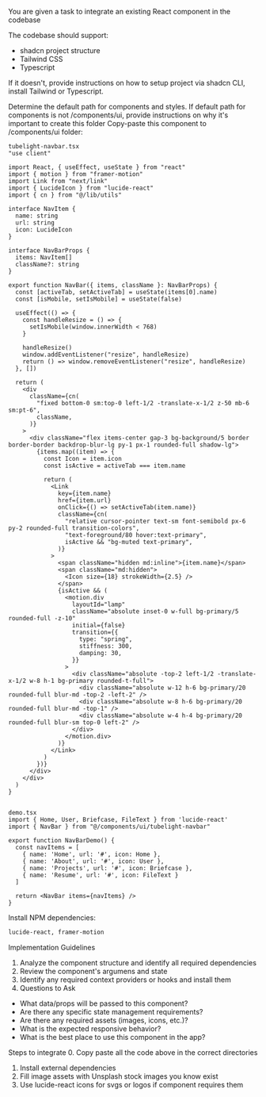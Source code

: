You are given a task to integrate an existing React component in the codebase

The codebase should support:
- shadcn project structure  
- Tailwind CSS
- Typescript

If it doesn't, provide instructions on how to setup project via shadcn CLI, install Tailwind or Typescript.

Determine the default path for components and styles. 
If default path for components is not /components/ui, provide instructions on why it's important to create this folder
Copy-paste this component to /components/ui folder:
```tsx
tubelight-navbar.tsx
"use client"

import React, { useEffect, useState } from "react"
import { motion } from "framer-motion"
import Link from "next/link"
import { LucideIcon } from "lucide-react"
import { cn } from "@/lib/utils"

interface NavItem {
  name: string
  url: string
  icon: LucideIcon
}

interface NavBarProps {
  items: NavItem[]
  className?: string
}

export function NavBar({ items, className }: NavBarProps) {
  const [activeTab, setActiveTab] = useState(items[0].name)
  const [isMobile, setIsMobile] = useState(false)

  useEffect(() => {
    const handleResize = () => {
      setIsMobile(window.innerWidth < 768)
    }

    handleResize()
    window.addEventListener("resize", handleResize)
    return () => window.removeEventListener("resize", handleResize)
  }, [])

  return (
    <div
      className={cn(
        "fixed bottom-0 sm:top-0 left-1/2 -translate-x-1/2 z-50 mb-6 sm:pt-6",
        className,
      )}
    >
      <div className="flex items-center gap-3 bg-background/5 border border-border backdrop-blur-lg py-1 px-1 rounded-full shadow-lg">
        {items.map((item) => {
          const Icon = item.icon
          const isActive = activeTab === item.name

          return (
            <Link
              key={item.name}
              href={item.url}
              onClick={() => setActiveTab(item.name)}
              className={cn(
                "relative cursor-pointer text-sm font-semibold px-6 py-2 rounded-full transition-colors",
                "text-foreground/80 hover:text-primary",
                isActive && "bg-muted text-primary",
              )}
            >
              <span className="hidden md:inline">{item.name}</span>
              <span className="md:hidden">
                <Icon size={18} strokeWidth={2.5} />
              </span>
              {isActive && (
                <motion.div
                  layoutId="lamp"
                  className="absolute inset-0 w-full bg-primary/5 rounded-full -z-10"
                  initial={false}
                  transition={{
                    type: "spring",
                    stiffness: 300,
                    damping: 30,
                  }}
                >
                  <div className="absolute -top-2 left-1/2 -translate-x-1/2 w-8 h-1 bg-primary rounded-t-full">
                    <div className="absolute w-12 h-6 bg-primary/20 rounded-full blur-md -top-2 -left-2" />
                    <div className="absolute w-8 h-6 bg-primary/20 rounded-full blur-md -top-1" />
                    <div className="absolute w-4 h-4 bg-primary/20 rounded-full blur-sm top-0 left-2" />
                  </div>
                </motion.div>
              )}
            </Link>
          )
        })}
      </div>
    </div>
  )
}


demo.tsx
import { Home, User, Briefcase, FileText } from 'lucide-react'
import { NavBar } from "@/components/ui/tubelight-navbar"

export function NavBarDemo() {
  const navItems = [
    { name: 'Home', url: '#', icon: Home },
    { name: 'About', url: '#', icon: User },
    { name: 'Projects', url: '#', icon: Briefcase },
    { name: 'Resume', url: '#', icon: FileText }
  ]

  return <NavBar items={navItems} />
}
```

Install NPM dependencies:
```bash
lucide-react, framer-motion
```

Implementation Guidelines
 1. Analyze the component structure and identify all required dependencies
 2. Review the component's argumens and state
 3. Identify any required context providers or hooks and install them
 4. Questions to Ask
 - What data/props will be passed to this component?
 - Are there any specific state management requirements?
 - Are there any required assets (images, icons, etc.)?
 - What is the expected responsive behavior?
 - What is the best place to use this component in the app?

Steps to integrate
 0. Copy paste all the code above in the correct directories
 1. Install external dependencies
 2. Fill image assets with Unsplash stock images you know exist
 3. Use lucide-react icons for svgs or logos if component requires them
